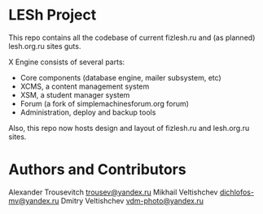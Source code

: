 LESh Project
============

This repo contains all the codebase of current fizlesh.ru and
(as planned) lesh.org.ru sites guts.

X Engine consists of several parts:

* Core components (database engine, mailer subsystem, etc)
* XCMS, a content management system
* XSM, a student manager system
* Forum (a fork of simplemachinesforum.org forum)
* Administration, deploy and backup tools

Also, this repo now hosts design and layout of
fizlesh.ru and lesh.org.ru sites.

Authors and Contributors
========================
Alexander Trousevitch <trousev@yandex.ru>
Mikhail Veltishchev <dichlofos-mv@yandex.ru>
Dmitry Veltishchev <vdm-photo@yandex.ru>
